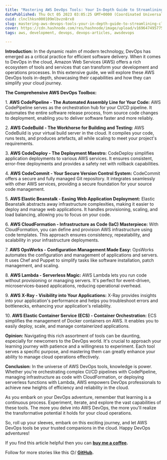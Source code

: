 ```yaml
---
title: "Mastering AWS DevOps Tools: Your In-Depth Guide to Streamlining Cloud Operations"
datePublished: Thu Oct 05 2023 03:05:25 GMT+0000 (Coordinated Universal Time)
cuid: clnclhksn000109mlbvzn8rx8
slug: mastering-aws-devops-tools-your-in-depth-guide-to-streamlining-cloud-operations
cover: https://cdn.hashnode.com/res/hashnode/image/upload/v1696474957755/d551122b-1d2a-4351-9565-d4ec72cbcee7.png
tags: aws, development, devops, devops-articles, awsdevops

---
```


**Introduction:** In the dynamic realm of modern technology, DevOps has emerged as a critical practice for efficient software delivery. When it comes to DevOps in the cloud, Amazon Web Services (AWS) offers a rich ecosystem of tools and services that can transform your development and operations processes. In this extensive guide, we will explore these AWS DevOps tools in-depth, showcasing their capabilities and how they can simplify your cloud journey.

**The Comprehensive AWS DevOps Toolbox:**

1\. **AWS CodePipeline - The Automated Assembly Line for Your Code:** AWS CodePipeline serves as the orchestration hub for your CI/CD pipeline. It automates the entire software release process, from source code changes to deployment, enabling you to deliver software faster and more reliably.

2\. **AWS CodeBuild - The Workhorse for Building and Testing:** AWS CodeBuild is your virtual build server in the cloud. It compiles your code, runs tests, and produces artefacts, all while scaling to meet your project's requirements.

3\. **AWS CodeDeploy - The Deployment Maestro:** CodeDeploy simplifies application deployments to various AWS services. It ensures consistent, error-free deployments and provides a safety net with rollback capabilities.

4\. **AWS CodeCommit - Your Secure Version Control System:** CodeCommit offers a secure and fully managed Git repository. It integrates seamlessly with other AWS services, providing a secure foundation for your source code management.

5\. **AWS Elastic Beanstalk - Easing Web Application Deployment:** Elastic Beanstalk abstracts away infrastructure complexities, making it easier to deploy and manage web applications. It handles provisioning, scaling, and load balancing, allowing you to focus on your code.

6\. **AWS CloudFormation - Infrastructure as Code (IaC) Masterpiece:** With CloudFormation, you can define and provision AWS infrastructure using code templates. This approach ensures consistency, repeatability, and scalability in your infrastructure deployments.

7\. **AWS OpsWorks - Configuration Management Made Easy:** OpsWorks automates the configuration and management of applications and servers. It uses Chef and Puppet to simplify tasks like software installation, patch management, and scaling.

8\. **AWS Lambda - Serverless Magic:** AWS Lambda lets you run code without provisioning or managing servers. It's perfect for event-driven, microservices-based applications, reducing operational overhead.

9\. **AWS X-Ray - Visibility into Your Applications:** X-Ray provides insights into your application's performance and helps you troubleshoot errors and bottlenecks, enhancing your application's reliability.

10\. **AWS Elastic Container Service (ECS) - Container Orchestration:** ECS simplifies the management of Docker containers on AWS. It enables you to easily deploy, scale, and manage containerized applications.

**Opinion:** Navigating this rich assortment of tools can be daunting, especially for newcomers to the DevOps world. It's crucial to approach your learning journey with patience and a willingness to experiment. Each tool serves a specific purpose, and mastering them can greatly enhance your ability to manage cloud operations effectively.

**Conclusion:** In the universe of AWS DevOps tools, knowledge is power. Whether you're orchestrating complex CI/CD pipelines with CodePipeline, managing infrastructure as code with CloudFormation, or deploying serverless functions with Lambda, AWS empowers DevOps professionals to achieve new heights of efficiency and reliability in the cloud.

As you embark on your DevOps adventure, remember that learning is a continuous process. Experiment, iterate, and explore the vast capabilities of these tools. The more you delve into AWS DevOps, the more you'll realize the transformative potential it holds for your cloud operations.

So, roll up your sleeves, embark on this exciting journey, and let AWS DevOps tools be your trusted companions in the cloud. Happy DevOps adventures!

If you find this article helpful then you can [**buy me a coffee**](https://www.buymeacoffee.com/harshhaareddy)**.**

Follow for more stories like this 😊/ [**GitHub**](https://github.com/NotHarshhaa)**.**